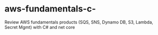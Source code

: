 # aws-fundamentals-c-
Review AWS fundamentals products (SQS, SNS, Dynamo DB, S3, Lambda, Secret Mgmt) with C# and net core
